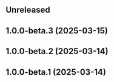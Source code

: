 ## Unreleased

## 1.0.0-beta.3 (2025-03-15)

## 1.0.0-beta.2 (2025-03-14)

## 1.0.0-beta.1 (2025-03-14)
